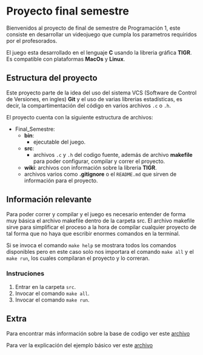 # Proyecto final semestre

Bienvenidos al proyecto de final de semestre de Programación 1, este consiste en desarrollar un videojuego que cumpla los parametros requiridos por el profesorados.

El juego esta desarrollado en el lenguaje **C** usando la libreria gráfica **TIGR**. Es compatible con plataformas **MacOs** y **Linux**.

## Estructura del proyecto

Este proyecto parte de la idea del uso del sistema VCS (Software de Control de Versiones, en ingles) **Git** y el uso de varias librerias estadísticas, es decir, la compartimentación del código en varios archivos `.c` o `.h`.

El proyecto cuenta con la siguiente estructura de archivos:

- Final_Semestre:
    - **bin**:
        - ejecutable del juego.
    - **src**:
        - archivos `.c` y `.h` del codigo fuente, además de archivo **makefile** para poder configurar, compilar y correr el proyecto.
    - **wiki**: archivos con información sobre la libreria **TIGR**.
    - archivos varios como **.gitignore** o el `README.md` que sirven de información para el proyecto.

## Información relevante

Para poder correr y compilar y el juego es necesario entender de forma muy básica el archivo makefile dentro de la carpeta src.
El archivo makefile sirve para simplificar el proceso a la hora de compilar cualquier proyecto de tal forma que no haya que escribir enormes comandos en la terminal.

Si se invoca el comando `make help` se mostrara todos los comandos disponibles pero en este caso solo nos importara el comando `make all` y el `make run`, los cuales compilaran el proyecto y lo correran.

### Instruciones
1. Entrar en la carpeta `src`.
2. Invocar el comando `make all`.
3. Invocar el comando `make run`.

## Extra

Para encontrar más información sobre la base de codigo ver este [archivo](wiki/TIGR.md)

Para ver la explicación del ejemplo básico ver este [archivo](wiki/example.md)
